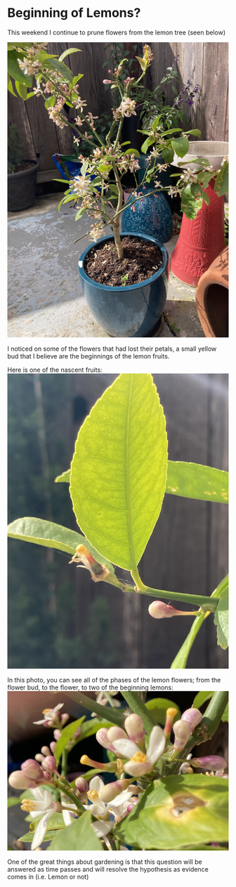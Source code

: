 # Beginning of Lemons?
This weekend I continue to prune flowers from the lemon tree (seen below)

![Lemon Tree](img/02024-03-23_lemon-tree.png)

I noticed on some of the flowers that had lost their petals, a small 
yellow bud that I believe are the beginnings of the lemon fruits.

Here is one of the nascent fruits:
![Fruit and flowers for Lemons](img/02024-03-23_lemons-flowers-01.png)

In this photo, you can see all of the phases of the lemon flowers; 
from the flower bud, to the flower, to two of the beginning lemons:
![Detail of Lemon flowers with starting fruits](img/02024-03-23_lemons-flowers-02.png)

One of the great things about gardening is that this question will be answered as 
time passes and will resolve the hypothesis as evidence comes in (i.e. Lemon or not) 
